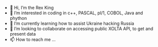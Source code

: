 - 👋 Hi, I’m the Rex King
- 👀 I’m interested in coding in c++, PASCAL, pl/1, COBOL, Java and phython
- 🌱 I’m currently learning how to assist Ukraine hacking Russia
- 💞️ I’m looking to collaborate on accessing public XOLTA API, to get and present data
- 📫 How to reach me ...

<!---
RasmusOtharKirketerp/RasmusOtharKirketerp is a ✨ special ✨ repository because its `README.md` (this file) appears on your GitHub profile.
You can click the Preview link to take a look at your changes.
--->
